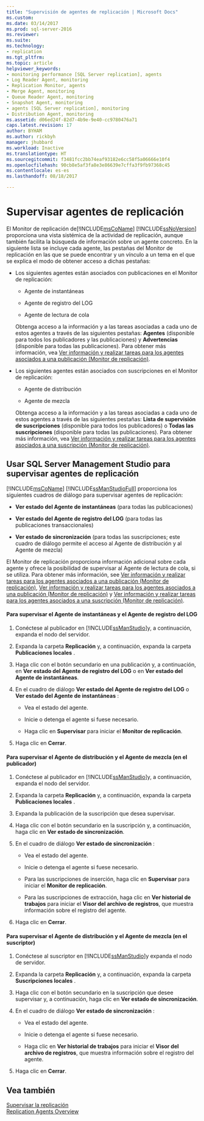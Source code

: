 ```yaml
---
title: "Supervisión de agentes de replicación | Microsoft Docs"
ms.custom: 
ms.date: 03/14/2017
ms.prod: sql-server-2016
ms.reviewer: 
ms.suite: 
ms.technology:
- replication
ms.tgt_pltfrm: 
ms.topic: article
helpviewer_keywords:
- monitoring performance [SQL Server replication], agents
- Log Reader Agent, monitoring
- Replication Monitor, agents
- Merge Agent, monitoring
- Queue Reader Agent, monitoring
- Snapshot Agent, monitoring
- agents [SQL Server replication], monitoring
- Distribution Agent, monitoring
ms.assetid: d06ed24f-82d7-4b9e-9e40-cc9780476a71
caps.latest.revision: 17
author: BYHAM
ms.author: rickbyh
manager: jhubbard
ms.workload: Inactive
ms.translationtype: HT
ms.sourcegitcommit: f3481fcc2bb74eaf93182e6cc58f5a06666e10f4
ms.openlocfilehash: 90cb8e5af3fa8e3e86639e7cffa3f9fb97368c45
ms.contentlocale: es-es
ms.lasthandoff: 08/18/2017

---
```

# <a name="monitor-replication-agents"></a>Supervisar agentes de replicación
  El Monitor de replicación de[!INCLUDE[msCoName](../../../includes/msconame-md.md)] [!INCLUDE[ssNoVersion](../../../includes/ssnoversion-md.md)] proporciona una vista sistémica de la actividad de replicación, aunque también facilita la búsqueda de información sobre un agente concreto. En la siguiente lista se incluye cada agente, las pestañas del Monitor de replicación en las que se puede encontrar y un vínculo a un tema en el que se explica el modo de obtener acceso a dichas pestañas:  
  
-   Los siguientes agentes están asociados con publicaciones en el Monitor de replicación:  
  
    -   Agente de instantáneas  
  
    -   Agente de registro del LOG  
  
    -   Agente de lectura de cola  
  
     Obtenga acceso a la información y a las tareas asociadas a cada uno de estos agentes a través de las siguientes pestañas: **Agentes** (disponible para todos los publicadores y las publicaciones) y **Advertencias** (disponible para todas las publicaciones). Para obtener más información, vea [Ver información y realizar tareas para los agentes asociados a una publicación &#40;Monitor de replicación&#41;](../../../relational-databases/replication/monitor/view-information-and-perform-tasks-for-publication-agents.md).  
  
-   Los siguientes agentes están asociados con suscripciones en el Monitor de replicación:  
  
    -   Agente de distribución  
  
    -   Agente de mezcla  
  
     Obtenga acceso a la información y a las tareas asociadas a cada uno de estos agentes a través de las siguientes pestañas: **Lista de supervisión de suscripciones** (disponible para todos los publicadores) o **Todas las suscripciones** (disponible para todas las publicaciones). Para obtener más información, vea [Ver información y realizar tareas para los agentes asociados a una suscripción &#40;Monitor de replicación&#41;](../../../relational-databases/replication/monitor/view-information-and-perform-tasks-for-subscription-agents.md).  
  
## <a name="using-sql-server-management-studio-to-monitor-replication-agents"></a>Usar SQL Server Management Studio para supervisar agentes de replicación  
 [!INCLUDE[msCoName](../../../includes/msconame-md.md)] [!INCLUDE[ssManStudioFull](../../../includes/ssmanstudiofull-md.md)] proporciona los siguientes cuadros de diálogo para supervisar agentes de replicación:  
  
-   **Ver estado del Agente de instantáneas** (para todas las publicaciones)  
  
-   **Ver estado del Agente de registro del LOG** (para todas las publicaciones transaccionales)  
  
-   **Ver estado de sincronización** (para todas las suscripciones; este cuadro de diálogo permite el acceso al Agente de distribución y al Agente de mezcla)  
  
 El Monitor de replicación proporciona información adicional sobre cada agente y ofrece la posibilidad de supervisar al Agente de lectura de cola, si se utiliza. Para obtener más información, see [Ver información y realizar tareas para los agentes asociados a una publicación &#40;Monitor de replicación&#41;](../../../relational-databases/replication/monitor/view-information-and-perform-tasks-for-publication-agents.md), [Ver información y realizar tareas para los agentes asociados a una publicación &#40;Monitor de replicación&#41;](../../../relational-databases/replication/monitor/view-information-and-perform-tasks-for-publication-agents.md) y [Ver información y realizar tareas para los agentes asociados a una suscripción &#40;Monitor de replicación&#41;](../../../relational-databases/replication/monitor/view-information-and-perform-tasks-for-subscription-agents.md).  
  
#### <a name="to-monitor-the-snapshot-agent-and-log-reader-agent"></a>Para supervisar el Agente de instantáneas y el Agente de registro del LOG  
  
1.  Conéctese al publicador en [!INCLUDE[ssManStudio](../../../includes/ssmanstudio-md.md)]y, a continuación, expanda el nodo del servidor.  
  
2.  Expanda la carpeta **Replicación** y, a continuación, expanda la carpeta **Publicaciones locales** .  
  
3.  Haga clic con el botón secundario en una publicación y, a continuación, en **Ver estado del Agente de registro del LOG** o en **Ver estado del Agente de instantáneas**.  
  
4.  En el cuadro de diálogo **Ver estado del Agente de registro del LOG** o **Ver estado del Agente de instantáneas** :  
  
    -   Vea el estado del agente.  
  
    -   Inicie o detenga el agente si fuese necesario.  
  
    -   Haga clic en **Supervisar** para iniciar el **Monitor de replicación**.  
  
5.  Haga clic en **Cerrar**.  
  
#### <a name="to-monitor-the-distribution-agent-and-merge-agent-from-the-publisher"></a>Para supervisar el Agente de distribución y el Agente de mezcla (en el publicador)  
  
1.  Conéctese al publicador en [!INCLUDE[ssManStudio](../../../includes/ssmanstudio-md.md)]y, a continuación, expanda el nodo del servidor.  
  
2.  Expanda la carpeta **Replicación** y, a continuación, expanda la carpeta **Publicaciones locales** .  
  
3.  Expanda la publicación de la suscripción que desea supervisar.  
  
4.  Haga clic con el botón secundario en la suscripción y, a continuación, haga clic en **Ver estado de sincronización**.  
  
5.  En el cuadro de diálogo **Ver estado de sincronización** :  
  
    -   Vea el estado del agente.  
  
    -   Inicie o detenga el agente si fuese necesario.  
  
    -   Para las suscripciones de inserción, haga clic en **Supervisar** para iniciar el **Monitor de replicación**.  
  
    -   Para las suscripciones de extracción, haga clic en **Ver historial de trabajos** para iniciar el **Visor del archivo de registros**, que muestra información sobre el registro del agente.  
  
6.  Haga clic en **Cerrar**.  
  
#### <a name="to-monitor-the-distribution-agent-and-merge-agent-from-the-subscriber"></a>Para supervisar el Agente de distribución y el Agente de mezcla (en el suscriptor)  
  
1.  Conéctese al suscriptor en [!INCLUDE[ssManStudio](../../../includes/ssmanstudio-md.md)]y expanda el nodo de servidor.  
  
2.  Expanda la carpeta **Replicación** y, a continuación, expanda la carpeta **Suscripciones locales** .  
  
3.  Haga clic con el botón secundario en la suscripción que desee supervisar y, a continuación, haga clic en **Ver estado de sincronización**.  
  
4.  En el cuadro de diálogo **Ver estado de sincronización** :  
  
    -   Vea el estado del agente.  
  
    -   Inicie o detenga el agente si fuese necesario.  
  
    -   Haga clic en **Ver historial de trabajos** para iniciar el **Visor del archivo de registros**, que muestra información sobre el registro del agente.  
  
5.  Haga clic en **Cerrar**.  
  
## <a name="see-also"></a>Vea también  
 [Supervisar la replicación](../../../relational-databases/replication/monitor/monitoring-replication-overview.md)   
 [Replication Agents Overview](../../../relational-databases/replication/agents/replication-agents-overview.md)  
  
  

